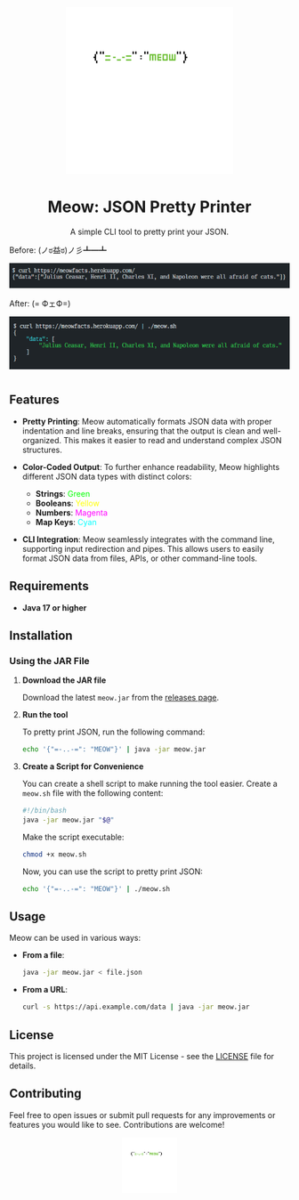 
<p align="center">
  <img src="assets/logo/meow.png" alt="Meow Logo" width="300px" height="300px">
</p>

<h1 align="center">Meow: JSON Pretty Printer</h1>

<p align="center">A simple CLI tool to pretty print your JSON.</p>

<div style="text-align: center;">
  <p style="text-align: left;"> Before: (ノಠ益ಠ)ノ彡┻━┻</p>
  <img src="assets/img/pretty.png" alt="Pretty JSON" style="max-width: 100%; height: auto;">
  <p style="text-align: left;"> After: 	(= ФェФ=)</p>
  <img src="assets/img/not-pretty.png" alt="Not Pretty JSON" style="max-width: 100%; height: auto; margin-bottom: 10px;">
</div>

## Features

- **Pretty Printing**: Meow automatically formats JSON data with proper indentation and line breaks, ensuring that the output is clean and well-organized. This makes it easier to read and understand complex JSON structures.

- **Color-Coded Output**: To further enhance readability, Meow highlights different JSON data types with distinct colors:

  - **Strings**: <span style="color:#00FF00">Green</span>
  - **Booleans**: <span style="color:#FFFF00">Yellow</span>
  - **Numbers**: <span style="color:#FF00FF">Magenta</span>
  - **Map Keys**: <span style="color:#00FFFF">Cyan</span>

- **CLI Integration**: Meow seamlessly integrates with the command line, supporting input redirection and pipes. This allows users to easily format JSON data from files, APIs, or other command-line tools.

## Requirements

- **Java 17 or higher**

## Installation

### Using the JAR File

1. **Download the JAR file**

   Download the latest `meow.jar` from the [releases page](https://github.com/your-repo/releases).

2. **Run the tool**

   To pretty print JSON, run the following command:

   ```bash
   echo '{"=-..-=": "MEOW"}' | java -jar meow.jar
   ```

3. **Create a Script for Convenience**

   You can create a shell script to make running the tool easier. Create a `meow.sh` file with the following content:

   ```bash
   #!/bin/bash
   java -jar meow.jar "$@"
   ```

   Make the script executable:

   ```bash
   chmod +x meow.sh
   ```

   Now, you can use the script to pretty print JSON:

   ```bash
   echo '{"=-..-=": "MEOW"}' | ./meow.sh
   ```

## Usage

Meow can be used in various ways:

- **From a file**:

  ```bash
  java -jar meow.jar < file.json
  ```

- **From a URL**:

  ```bash
  curl -s https://api.example.com/data | java -jar meow.jar
  ```

## License

This project is licensed under the MIT License - see the [LICENSE](LICENSE) file for details.

## Contributing

Feel free to open issues or submit pull requests for any improvements or features you would like to see. Contributions are welcome!

<p align="center">
  <img src="logo/meow.png" alt="Meow Logo" width="100px" height="100px">
</p>
